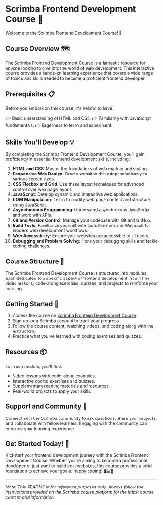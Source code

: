 # Scrimba Frontend Development Course 🚀

Welcome to the Scrimba Frontend Development Course! 🎉

## Course Overview 🗺️

The Scrimba Frontend Development Course is a fantastic resource for anyone looking to dive into the world of web development. This interactive course provides a hands-on learning experience that covers a wide range of topics and skills needed to become a proficient frontend developer.

## Prerequisites 📋

Before you embark on this course, it's helpful to have:

👉 Basic understanding of HTML and CSS.
👉 Familiarity with JavaScript fundamentals.
👉 Eagerness to learn and experiment.

## Skills You'll Develop 💡

By completing the Scrimba Frontend Development Course, you'll gain proficiency in essential frontend development skills, including:

1. **HTML and CSS**: Master the foundations of web markup and styling.
2. **Responsive Web Design**: Create websites that adapt seamlessly to various screen sizes.
3. **CSS Flexbox and Grid**: Use these layout techniques for advanced control over web page layout.
4. **JavaScript**: Develop dynamic and interactive web applications.
5. **DOM Manipulation**: Learn to modify web page content and structure using JavaScript.
6. **Asynchronous Programming**: Understand asynchronous JavaScript and work with APIs.
7. **Git and Version Control**: Manage your codebase with Git and GitHub.
8. **Build Tools**: Familiarize yourself with tools like npm and Webpack for modern web development workflows.
9. **Web Accessibility**: Ensure your websites are accessible to all users.
10. **Debugging and Problem Solving**: Hone your debugging skills and tackle coding challenges.

## Course Structure 📅

The Scrimba Frontend Development Course is structured into modules, each dedicated to a specific aspect of frontend development. You'll find video lessons, code-along exercises, quizzes, and projects to reinforce your learning.

## Getting Started 🚀

1. Access the course on [Scrimba Frontend Development Course](https://scrimba.com/learn/frontend).
2. Sign up for a Scrimba account to track your progress.
3. Follow the course content, watching videos, and coding along with the instructors.
4. Practice what you've learned with coding exercises and quizzes.

## Resources 📦

For each module, you'll find:

- Video lessons with code-along examples.
- Interactive coding exercises and quizzes.
- Supplementary reading materials and resources.
- Real-world projects to apply your skills.

## Support and Community 👥

Connect with the Scrimba community to ask questions, share your projects, and collaborate with fellow learners. Engaging with the community can enhance your learning experience.

## Get Started Today! 🚀

Kickstart your frontend development journey with the Scrimba Frontend Development Course. Whether you're aiming to become a professional developer or just want to build cool websites, this course provides a solid foundation to achieve your goals. Happy coding! 🖥️💻🚀

---

*Note: This README is for reference purposes only. Always follow the instructions provided on the Scrimba course platform for the latest course content and information.*
